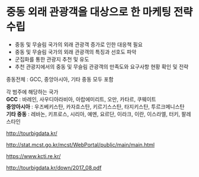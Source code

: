 # 중동 외래 관광객을 대상으로 한 마케팅 전략 수립

- 중동 및 무슬림 국가의 외래 관광객 증가로 인한 대응책 필요
- 중동 및 무슬림 국가의 외래 관광객의 특징과 선호도 파악
- 군집화를 통한 관광지 추천 및 유도
- 추천 관광지에서의 중동 및 무슬림 관광객의 만족도와 요구사항 현황 확인 및 전략  

중동전체 : GCC, 중앙아시아, 기타 중동 모두 포함

각 범주에 해당하는 국가</br>
<b>GCC</b> : 바레인, 사우디아라비아, 아랍에미리트, 오만, 카타르, 쿠웨이트</br>
<b>중앙아시아</b> : 우즈베키스탄, 카자흐스탄, 키르기스스탄, 타지키스탄, 투르크메니스탄</br>
<b>기타 중동</b> : 레바논, 키프로스, 시리아, 예멘, 요르단, 이라크, 이란, 이스라엘, 터키, 팔레스타인</br>

http://tourbigdata.kr/

http://stat.mcst.go.kr/mcst/WebPortal/public/main/main.html

https://www.kcti.re.kr/

http://tourbigdata.kr/down/2017_08.pdf
